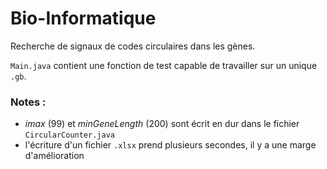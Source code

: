 # Bio-Informatique

Recherche de signaux de codes circulaires dans les gènes.

`Main.java` contient une fonction de test capable de travailler sur un unique `.gb`.

### Notes :
- *imax* (99) et *minGeneLength* (200) sont écrit en dur dans le fichier `CircularCounter.java`
- l'écriture d'un fichier `.xlsx` prend plusieurs secondes, il y a une marge d'amélioration